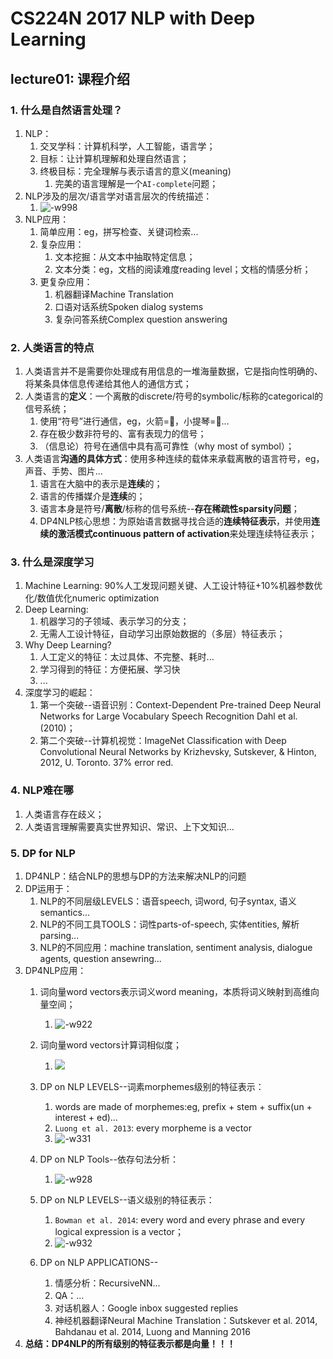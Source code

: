 <h1>CS224N 2017 NLP with Deep Learning</h1>

<h2>lecture01: 课程介绍</h2>

<h3>1. 什么是自然语言处理？</h3>

1. NLP：
     1. 交叉学科：计算机科学，人工智能，语言学；
     2. 目标：让计算机理解和处理自然语言；
     3. 终极目标：完全理解与表示语言的意义(meaning)
         1. 完美的语言理解是一个`AI-complete`问题；
2. NLP涉及的层次/语言学对语言层次的传统描述：
     1. ![-w998](media/15482343995316.jpg)
3. NLP应用：
    1. 简单应用：eg，拼写检查、关键词检索...
    2. 复杂应用：
        1. 文本挖掘：从文本中抽取特定信息；
        2. 文本分类：eg，文档的阅读难度reading level；文档的情感分析；
    3. 更复杂应用：
        1. 机器翻译Machine Translation
        2. 口语对话系统Spoken dialog systems
        3. 复杂问答系统Complex question answering

<h3>2. 人类语言的特点</h3>

1. 人类语言并不是需要你处理成有用信息的一堆海量数据，它是指向性明确的、将某条具体信息传递给其他人的通信方式；
2. 人类语言的**定义**：一个离散的discrete/符号的symbolic/标称的categorical的信号系统；
    1. 使用“符号”进行通信，eg，火箭=🚀，小提琴=🎻...
    2. 存在极少数非符号的、富有表现力的信号；
    3. （信息论）符号在通信中具有高可靠性（why most of symbol）；
3. 人类语言**沟通的具体方式**：使用多种连续的载体来承载离散的语言符号，eg，声音、手势、图片...
    1. 语言在大脑中的表示是**连续**的；
    2. 语言的传播媒介是**连续**的；
    3. 语言本身是符号/**离散**/标称的信号系统--**存在稀疏性sparsity问题**；
    4. DP4NLP核心思想：为原始语言数据寻找合适的**连续特征表示**，并使用**连续的激活模式continuous pattern of activation**来处理连续特征表示；

<h3>3. 什么是深度学习</h3>

1. Machine Learning: 90%人工发现问题关键、人工设计特征+10%机器参数优化/数值优化numeric optimization
2. Deep Learning:
    1. 机器学习的子领域、表示学习的分支；
    2. 无需人工设计特征，自动学习出原始数据的（多层）特征表示；
3. Why Deep Learning?
    1. 人工定义的特征：太过具体、不完整、耗时...
    2. 学习得到的特征：方便拓展、学习快
    3. ...
4. 深度学习的崛起：
    1. 第一个突破--语音识别：Context-Dependent Pre-trained Deep Neural Networks for Large Vocabulary Speech Recognition Dahl et al. (2010)；
    2. 第二个突破--计算机视觉：ImageNet Classification with Deep Convolutional Neural Networks by Krizhevsky, Sutskever, & Hinton, 2012, U. Toronto. 37% error red.

<h3>4. NLP难在哪</h3>

1. 人类语言存在歧义；
2. 人类语言理解需要真实世界知识、常识、上下文知识...

<h3>5. DP for NLP</h3>

1. DP4NLP：结合NLP的思想与DP的方法来解决NLP的问题
2. DP运用于：
    1. NLP的不同层级LEVELS：语音speech, 词word, 句子syntax, 语义semantics...
    2. NLP的不同工具TOOLS：词性parts-of-speech, 实体entities, 解析parsing...
    3. NLP的不同应用：machine translation, sentiment analysis, dialogue agents, question ansewring...
3. DP4NLP应用：
    1. 词向量word vectors表示词义word meaning，本质将词义映射到高维向量空间；
        1. ![-w922](media/15482377840089.jpg)

    2. 词向量word vectors计算词相似度；
        1. ![](media/15482378293578.jpg)
    3. DP on NLP LEVELS--词素morphemes级别的特征表示：
        1. words are made of morphemes:eg, prefix + stem + suffix(un + interest + ed)...
        2. `Luong et al. 2013`: every morpheme is a vector
        3. ![-w331](media/15482380301995.jpg)
    4. DP on NLP Tools--依存句法分析：
        1. ![-w928](media/15482381491760.jpg)
    5. DP on NLP LEVELS--语义级别的特征表示：
        1. `Bowman et al. 2014`: every word and every phrase and every logical expression is a vector；
        2. ![-w932](media/15482382763687.jpg)
    6. DP on NLP APPLICATIONS--
        1. 情感分析：RecursiveNN...
        2. QA：...
        3. 对话机器人：Google inbox suggested replies
        4. 神经机器翻译Neural Machine Translation：Sutskever et al. 2014, Bahdanau et al. 2014, Luong and Manning 2016
4. **总结：DP4NLP的所有级别的特征表示都是向量！！！**





    
